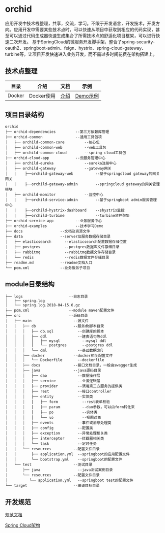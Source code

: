 # orchid
应用开发中技术栈整理，共享，交流，学习。不限于开发语言，开发技术，开发方向。应用开发中需要某些技术点时，可以快速从项目中获取到相应的代码实现，甚至可以通过代码生成器快速生成集合了所需技术点的舒适化项目框架，可以进行快速二次开发。
基于SpringCloud的微服务开发脚手架，整合了spring-security-oauth2、springboot-admin、feign、hystrix、spring-cloud-gateway、turbine等，让项目开发快速进入业务开发，而不需过多时间花费在架构搭建上。








## 技术点整理
| 目录 | 介绍 | 文档 | 示例 |
| -- |-- |-- |-- |
| Docker | Docker使用 | [介绍](Docker/README.md) | [Demo示例](orchid-examples/docker-example) |





## 项目目录结构

```
orchid
├── orchid-dependencies         --第三方依赖库管理
├── orchid-common               --通用工具包项
│   ├── orchild-common-core         --核心包
│   ├── orchild-common-web          --web工具包
│   ├── orchild-common-cloud        --spring cloud工具包 
├── orchid-cloud-app            --云服务管理中心
│   ├── orchild-eureka              --eureka注册中心 
│   ├── orchild-gateway             --gateway网关
│   |    ├──orchild-gateway-web          --基于springcloud gateway的网关网关
│   |    ├──orchild-gateway-admin        --springcloud gateway的网关管理模块
│   ├── orchild-monitor             --监控中心 
│   |    ├──orchild-service-admin        --基于springboot admin服务管理中心
│   |    ├──orchild-hystrix-dashboard    --shystrix监控
│   |    ├──orchild-turbine              --turbine监控聚集 
├── orchid-service-app          --业务服务中心     
├── orchid-examples             --技术学习Demo
├── docs                 --文档及资源文件
├── data                 --server及服务数据存储目录
│   ├── elasticsearch      --elasticsearch配置数据存储位置
│   ├── postgres           --postgres数据库文件存储目录 
│   ├── rabbitmq           --rabbitmq数据文件存储目录
│   └── redis              --redis数据文件存储目录
├── readme.md            --readme文档入口
└── pom.xml              --业务服务子项目
```

## module目录结构

```
├── logs                     --日志目录
│   ├── spring.log
│   └── spring.log.2018-04-15.0.gz
├── pom.xml                  --module maven配置文件
├── src                      --源码目录
│   ├── main                   --源文件
│   │   ├── db                 --服务db脚本目录
│   │   │   ├── db.sql           --创建库的脚本
│   │   │   ├── ddl              --建表语句等ddl
│   │   │   │   ├── mysql          --mysql ddl
│   │   │   │   └── postgres       --postgres ddl
│   │   │   └── dml              --基础数据dml
│   │   ├── docker             --docker相关配置文件
│   │   │   └── Dockerfile       --dockerfile
│   │   ├── docs               --接口文档目录，一般由swagger生成
│   │   ├── java               --java源码目录
│   │   │   ├── dao              --数据操作层
│   │   │   ├── service          --业务逻辑层
│   │   │   ├── provider         --调用第三方服务的提供类
│   │   │   ├── rest             --接口controller
│   │   │   ├── entity           --实体类
│   │   │   │   ├── form           --rest表单校验
│   │   │   │   ├── param          --dao参数，可以由form转化来
│   │   │   │   ├── po             --实体类
│   │   │   │   └── vo             --视图对象
│   │   │   ├── events           --事件或消息处理类
│   │   │   ├── config           --配置类
│   │   │   ├── exception        --异常处理相关类
│   │   │   ├── interceptor      --拦截器相关类
│   │   │   └── task             --定时任务
│   │   └── resources          --配置文件目录 
│   │       ├── application.yml  --springboot的应用配置文件
│   │       └── bootstrap.yml    --springboot的配置文件
│   └── test                   --测试目录
│       ├── java                 --java测试案例目录
│       └── resources          --配置文件目录 
│          └── application.yml   --springboot test的配置文件
└── target                     --编译目标目录
```
## 开发规范

[规范文档](docs/pattern.md)


[Spring Cloud架构](https://www.processon.com/view/link/597ffa52e4b06a973c4d86ba)

